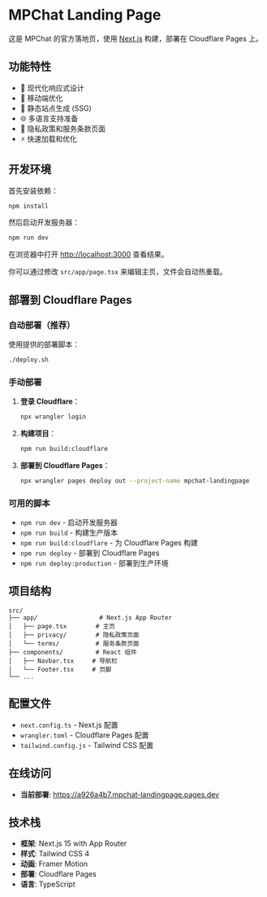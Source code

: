 # MPChat Landing Page

这是 MPChat 的官方落地页，使用 [Next.js](https://nextjs.org) 构建，部署在 Cloudflare Pages 上。

## 功能特性

-   🎨 现代化响应式设计
-   📱 移动端优化
-   🚀 静态站点生成 (SSG)
-   🌐 多语言支持准备
-   📄 隐私政策和服务条款页面
-   ⚡ 快速加载和优化

## 开发环境

首先安装依赖：

```bash
npm install
```

然后启动开发服务器：

```bash
npm run dev
```

在浏览器中打开 [http://localhost:3000](http://localhost:3000) 查看结果。

你可以通过修改 `src/app/page.tsx` 来编辑主页，文件会自动热重载。

## 部署到 Cloudflare Pages

### 自动部署（推荐）

使用提供的部署脚本：

```bash
./deploy.sh
```

### 手动部署

1. **登录 Cloudflare**：

    ```bash
    npx wrangler login
    ```

2. **构建项目**：

    ```bash
    npm run build:cloudflare
    ```

3. **部署到 Cloudflare Pages**：
    ```bash
    npx wrangler pages deploy out --project-name mpchat-landingpage
    ```

### 可用的脚本

-   `npm run dev` - 启动开发服务器
-   `npm run build` - 构建生产版本
-   `npm run build:cloudflare` - 为 Cloudflare Pages 构建
-   `npm run deploy` - 部署到 Cloudflare Pages
-   `npm run deploy:production` - 部署到生产环境

## 项目结构

```
src/
├── app/                 # Next.js App Router
│   ├── page.tsx        # 主页
│   ├── privacy/        # 隐私政策页面
│   └── terms/          # 服务条款页面
├── components/         # React 组件
│   ├── Navbar.tsx     # 导航栏
│   └── Footer.tsx     # 页脚
└── ...
```

## 配置文件

-   `next.config.ts` - Next.js 配置
-   `wrangler.toml` - Cloudflare Pages 配置
-   `tailwind.config.js` - Tailwind CSS 配置

## 在线访问

-   **当前部署**: https://a926a4b7.mpchat-landingpage.pages.dev

## 技术栈

-   **框架**: Next.js 15 with App Router
-   **样式**: Tailwind CSS 4
-   **动画**: Framer Motion
-   **部署**: Cloudflare Pages
-   **语言**: TypeScript
